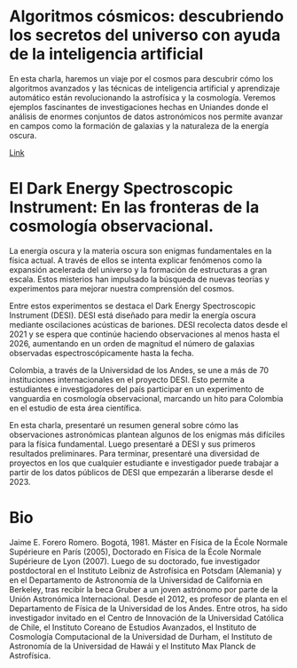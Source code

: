 # Algoritmos cósmicos: descubriendo los secretos del universo con ayuda de la inteligencia artificial

En esta charla, haremos un viaje por el cosmos para descubrir cómo los algoritmos avanzados y las técnicas de inteligencia artificial y aprendizaje automático están revolucionando la astrofísica y la cosmología. Veremos ejemplos fascinantes de investigaciones hechas en Uniandes donde el análisis de enormes conjuntos de datos astronómicos nos permite avanzar en campos como la formación de galaxias y la naturaleza de la energía oscura.

[Link](https://docs.google.com/presentation/d/1jRPifpkvViOfoRW5eclT5TztLsupCNAceScNrF6INRE/edit?usp=sharing)


# El Dark Energy Spectroscopic Instrument: En las fronteras de la cosmología observacional.

La energía oscura y la materia oscura son enigmas fundamentales en la física actual.
A través de ellos se intenta explicar fenómenos como la expansión acelerada del universo y la formación de estructuras a gran escala.
Estos misterios han impulsado la búsqueda de nuevas teorías y experimentos para mejorar nuestra comprensión del cosmos.

Entre estos experimentos se destaca el Dark Energy Spectroscopic Instrument (DESI).
DESI está diseñado para medir la energía oscura mediante oscilaciones acústicas de bariones.
DESI recolecta datos desde el 2021 y se espera que continúe haciendo observaciones al menos hasta el 2026, aumentando en un orden de magnitud
el número de galaxias observadas espectroscópicamente hasta la fecha.

Colombia, a través de la Universidad de los Andes, se une a más de 70 instituciones internacionales en el proyecto DESI.
Esto permite a estudiantes e investigadores del país participar en un experimento de vanguardia en cosmología observacional,
marcando un hito para Colombia en el estudio de esta área científica.

En esta charla, presentaré un resumen general sobre cómo las observaciones astronómicas plantean algunos de los enigmas más difíciles para la física fundamental.
Luego presentaré a DESI y sus primeros resultados preliminares.
Para terminar, presentaré una diversidad de proyectos en los que cualquier estudiante e investigador puede trabajar a partir de los datos públicos de DESI que empezarán
a liberarse desde el 2023.

# Bio

Jaime E. Forero Romero. Bogotá, 1981. Máster en Física de la École Normale Supérieure en París (2005), Doctorado en Física de la École Normale Supérieure de Lyon (2007). 
Luego de su doctorado, fue investigador postdoctoral en el Instituto Leibniz de Astrofísica en Potsdam (Alemania) y en el Departamento de Astronomía de la Universidad de California en Berkeley, tras recibir la beca Gruber a un joven astrónomo por parte de la Unión Astronómica Internacional. 
Desde el 2012, es profesor de planta en el Departamento de Física de la Universidad de los Andes. 
Entre otros, ha sido investigador invitado en el Centro de Innovación de la Universidad Católica de Chile, el Instituto Coreano de Estudios Avanzados, el Instituto de Cosmología Computacional de la Universidad de Durham, el Instituto de Astronomía de la Universidad de Hawái y el Instituto Max Planck de Astrofísica.
